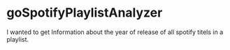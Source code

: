 # goSpotifyPlaylistAnalyzer
I wanted to get Information about the year of release of all spotify titels in a playlist.
